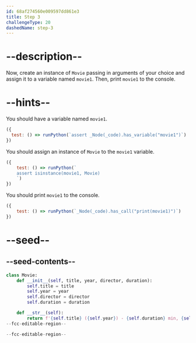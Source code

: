 ```yaml
---
id: 68af274560e009597dd861e3
title: Step 3
challengeType: 20
dashedName: step-3
---
```


# --description--

Now, create an instance of `Movie` passing in arguments of your choice and assign it to a variable named `movie1`. Then, print `movie1` to the console.

# --hints--

You should have a variable named `movie1`.

```js
({
  test: () => runPython(`assert _Node(_code).has_variable("movie1")`)
})
```

You should assign an instance of `Movie` to the `movie1` variable.

```js
({
    test: () => runPython(`
    assert isinstance(movie1, Movie)
    `)
})
```

You should print `movie1` to the console.

```js
({
    test: () => runPython(`_Node(_code).has_call("print(movie1)")`)
})
```

# --seed--

## --seed-contents--

```py
class Movie:
    def __init__(self, title, year, director, duration):
        self.title = title
        self.year = year
        self.director = director
        self.duration = duration

    def __str__(self):
        return f'{self.title} ({self.year}) - {self.duration} min, {self.director}'
--fcc-editable-region--

--fcc-editable-region--
```
